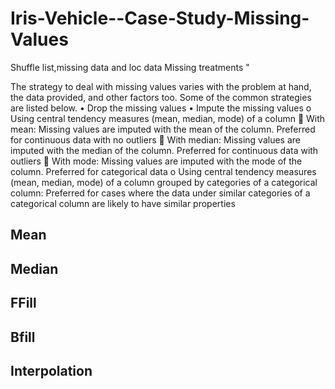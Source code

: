 # Iris-Vehicle--Case-Study-Missing-Values
Shuffle list,missing data and loc data
Missing treatments "

The strategy to deal with missing values varies with the problem at hand, the data provided, and other factors too. Some of the common strategies are listed below.
•	Drop the missing values
•	Impute the missing values
o	Using central tendency measures (mean, median, mode) of a column 
	With mean: Missing values are imputed with the mean of the column. Preferred for continuous data with no outliers
	With median: Missing values are imputed with the median of the column. Preferred for continuous data with outliers
	With mode: Missing values are imputed with the mode of the column. Preferred for categorical data
o	Using central tendency measures (mean, median, mode) of a column grouped by categories of a categorical column: Preferred for cases where the data under similar categories of a categorical column are likely to have similar properties

## Mean
## Median
## FFill
## Bfill
## Interpolation

